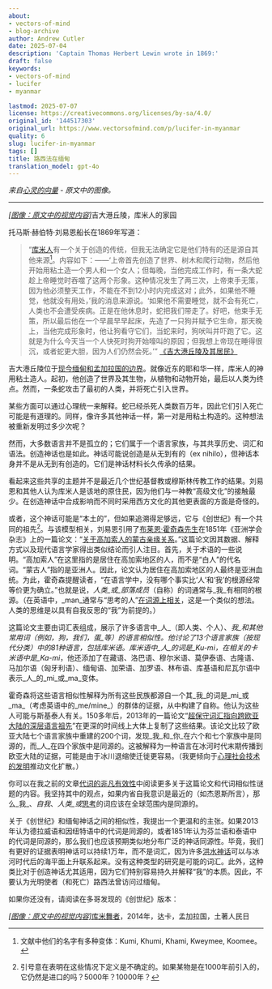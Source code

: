 ```yaml
---
about:
- vectors-of-mind
- blog-archive
author: Andrew Cutler
date: 2025-07-04
description: 'Captain Thomas Herbert Lewin wrote in 1869:'
draft: false
keywords:
- vectors-of-mind
- lucifer
- myanmar

lastmod: 2025-07-07
license: https://creativecommons.org/licenses/by-sa/4.0/
original_id: '144517303'
original_url: https://www.vectorsofmind.com/p/lucifer-in-myanmar
quality: 6
slug: lucifer-in-myanmar
tags: []
title: 路西法在缅甸
translation_model: gpt-4o
---
```


*来自[心灵的向量](https://www.vectorsofmind.com/p/lucifer-in-myanmar) - 原文中的图像。*

---

[*[图像：原文中的视觉内容]*](https://substackcdn.com/image/fetch/$s_!8LHe!,f_auto,q_auto:good,fl_progressive:steep/https%3A%2F%2Fsubstack-post-media.s3.amazonaws.com%2Fpublic%2Fimages%2F2409a707-ece0-4a2a-b2a7-1ae303517fee_3264x1958.jpeg)吉大港丘陵，库米人的家园

托马斯·赫伯特·刘易恩船长在1869年写道：

> “[库米人](https://en.wikipedia.org/wiki/Khumi_people)有一个关于创造的传统，但我无法确定它是他们特有的还是源自其他来源[^1]。内容如下：——‘上帝首先创造了世界、树木和爬行动物，然后他开始用粘土造一个男人和一个女人；但每晚，当他完成工作时，有一条大蛇趁上帝睡觉时吞噬了这两个形象。这种情况发生了两三次，上帝束手无策，因为他必须整天工作，不能在不到12小时内完成这对；此外，如果他不睡觉，他就没有用处，’我的消息来源说。‘如果他不需要睡觉，就不会有死亡，人类也不会遭受疾病。正是在他休息时，蛇把我们带走了。好吧，他束手无策，所以最后他在一个早晨早早起床，先造了一只狗并赋予它生命，那天晚上，当他完成形象时，他让狗看守它们，当蛇来时，狗吠叫并吓跑了它。这就是为什么今天当一个人快死时狗开始嚎叫的原因；但我想上帝现在睡得很沉，或者蛇更大胆，因为人们仍然会死。’” [《吉大港丘陵及其居民》](https://ia801307.us.archive.org/31/items/cu31924023625936/cu31924023625936.pdf)

吉大港丘陵位于[现今缅甸和孟加拉国的边界](https://www.google.com/maps/place/Chittagong+Hill+Tracts/@22.4671093,90.8757945,8z/data=!3m1!4b1!4m6!3m5!1s0x3752b28e0a33e231:0x80794600bd8d2efe!8m2!3d22.5092405!4d92.2236667!16zL20vMDF6angw?entry=ttu)。就像近东的耶和华一样，库米人的神用粘土造人。起初，他创造了世界及其生物，从植物和动物开始，最后以人类为终点。然而，一条蛇攻击了最初的人类，并将死亡引入世界。

某些方面可以通过心理统一来解释。蛇已经杀死人类数百万年，因此它们引入死亡可能是有道理的。同样，像许多其他神话一样，第一对是用粘土构造的。这种想法被重新发明过多少次呢？

然而，大多数语言并不是孤立的；它们属于一个语言家族，与其共享历史、词汇和语法。创造神话也是如此。神话可能说创造是从无到有的（ex nihilo），但神话本身并不是从无到有创造的。它们是神话材料长久传承的结果。

看起来这些共享的主题并不是最近几个世纪基督教或穆斯林传教工作的结果。刘易恩和其他人认为库米人是该地的原住民，因为他们与一神教“高级文化”的接触最少。在创造神话中合成影响而不同时采用西方文化的其他更表面的方面是奇怪的。

或者，这个神话可能是“本土的”，但如果追溯得足够远，它与《创世纪》有一个共同的祖先[^2]。与该模型相关，刘易恩引用了[布莱恩·霍奇森先生](https://en.wikipedia.org/wiki/Brian_Houghton_Hodgson)在1851年《亚洲学会杂志》上的一篇论文：“[关于高加索人的蒙古亲缘关系](https://www.biodiversitylibrary.org/item/124456#page/46/mode/1up)。”这篇论文因其数据、解释方式以及现代语言学家得出类似结论而引人注目。首先，关于术语的一些说明。“高加索人”在这里指的是居住在高加索地区的人，而不是“白人”的代名词。“蒙古人”指的是亚洲人。因此，论文认为居住在高加索地区的人最终是亚洲血统。为此，霍奇森提醒读者，“在语言学中，没有哪个事实比‘人’和‘我’的根源经常等价更为确立。”也就是说，_人类_或_部落成员_（自称）的词通常与_我_有相同的根源。（在英语中，_man_通常与“思考的人”[在词源上相关](https://www.etymonline.com/word/man#etymonline_v_6766)，这是一个类似的想法。人类的思维是以具有自我反思的“我”为前提的。）

这篇论文主要由词汇表组成，展示了许多语言中_人_（即人类、个人）、_我_和其他常用词（例如，_狗，我们，蛋_等）的语言相似性。他讨论了13个语言家族（按现代分类）中的81种语言，包括库米语。库米语中_人_的词是_Ku-mi_，在相关的卡米语中是_Ka-mi_，他还添加了在藏语、洛巴语、穆尔米语、莫伊泰语、古隆语、马加尔语（匈牙利语）、缅甸语、加荣语、加罗语、林布语、库基语和尼瓦尔语中表示_人_的_mi_或_ma_变体。

霍奇森将这些语言相似性解释为所有这些民族都源自一个其_我_的词是_mi_或_ma_（考虑英语中的_me/mine_）的群体的证据，从中构建了自称。他认为这些人可能与斯基泰人有关。150多年后，2013年的一篇论文“[超保守词汇指向跨欧亚大陆的深层语言祖先](https://www.pnas.org/doi/full/10.1073/pnas.1218726110)”在更深的时间线上大体上复制了这些结果。该论文比较了欧亚大陆七个语言家族中重建的200个词，发现_我_和_你_在六个和七个家族中是同源的，而_人_在四个家族中是同源的。这被解释为一种语言在冰河时代末期传播到欧亚大陆的证据，可能是由于冰川退缩使迁徙更容易。（我更倾向于[心理社会技术的发明](https://www.vectorsofmind.com/p/the-snake-cult-of-consciousness)推动文化扩散。）

你可以在我之前的文章[代词的非凡有效性](https://www.vectorsofmind.com/p/the-unreasonable-effectiveness-of)中阅读更多关于这篇论文和代词相似性谜题的内容。我坚持其中的观点，如果内省自我意识是最近的（如杰恩斯所言），那么_我_、_自我_、_人类_或_[思考](https://www.vectorsofmind.com/p/evidence-for-global-cultural-diffusion)的词应该在全球范围内是同源的。

关于《创世纪》和缅甸神话之间的相似性，我提出一个更温和的主张。如果2013年认为德拉威语和因纽特语中的代词是同源的，或者1851年认为芬兰语和泰语中的代词是同源的，那么我们也应该预期类似地分布广泛的神话同源性。毕竟，我们有更好的证据表明神话可以持续1万年，而不是词汇，因为许多[洪水神话](https://www.theatlantic.com/science/archive/2022/10/indigenous-aboriginal-ice-age-stories-true/671681/)可以与冰河时代后的海平面上升联系起来。没有这种类型的研究是可能的词汇。此外，这种类比对于创造神话尤其适用，因为它们特别容易持久并解释“我”的本质。因此，不要认为光明使者（和死亡）路西法曾访问过缅甸。

如果你还没有，请阅读在多哥发现的《创世纪》版本：

[*[图像：原文中的视觉内容]*](https://substackcdn.com/image/fetch/$s_!4bbq!,f_auto,q_auto:good,fl_progressive:steep/https%3A%2F%2Fsubstack-post-media.s3.amazonaws.com%2Fpublic%2Fimages%2F04a45d5e-e105-4815-93ec-8d75ab994e7e_800x1067.jpeg)[库米舞者](https://commons.wikimedia.org/wiki/File:Khumi_Dancer,_Indigenous_People%27s_Day,_2014,_Dhaka,_Bangladesh_%C2%A9_Biplob_Rahman-1.jpg)，2014年，达卡，孟加拉国，土著人民日

[^1]: 文献中他们的名字有多种变体：Kumi, Khumi, Khami, Kweymee, Koomee。

[^2]: 引号意在表明在这些情况下定义是不确定的。如果某物是在1000年前引入的，它仍然是进口的吗？5000年？10000年？